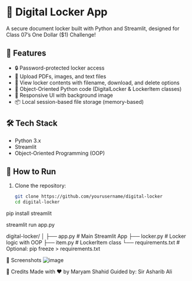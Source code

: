 # 🔐 Digital Locker App

A secure document locker built with Python and Streamlit, designed for Class 07’s One Dollar ($1) Challenge!

## 🌟 Features

- 🔒 Password-protected locker access
- 📂 Upload PDFs, images, and text files
- 📑 View locker contents with filename, download, and delete options
- 🧠 Object-Oriented Python code (DigitalLocker & LockerItem classes)
- 🎨 Responsive UI with background image
- 📦 Local session-based file storage (memory-based)

## 🛠️ Tech Stack

- Python 3.x
- Streamlit
- Object-Oriented Programming (OOP)

## 🚀 How to Run

1. Clone the repository:
   ```bash
   git clone https://github.com/yourusername/digital-locker
   cd digital-locker
   
pip install streamlit

streamlit run app.py

digital-locker/
│
├── app.py            # Main Streamlit App
├── locker.py         # Locker logic with OOP
├── item.py           # LockerItem class
└── requirements.txt  # Optional: pip freeze > requirements.txt

📸 Screenshots
![image](https://github.com/user-attachments/assets/0ff34095-3ab9-448d-b094-374d73f4251c)

🙌 Credits
Made with ❤️ by Maryam Shahid
Guided by: Sir Asharib Ali





